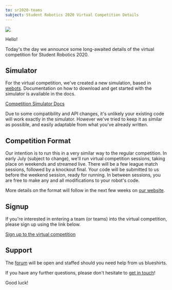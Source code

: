 ```yaml
---
to: sr2020-teams
subject: Student Robotics 2020 Virtual Competition Details
---
```


![](https://studentrobotics.org/docs/resources/competition-simulator/arena.png)

Hello!

Today's the day we announce some long-awaited details of the virtual competition for Student Robotics 2020.

## Simulator

For the virtual competition, we've created a new simulation, based in [webots](https://cyberbotics.com/). Documentation on how to download and get started with the simulator is available in the docs.

[Competition Simulator Docs](https://studentrobotics.org/docs/competition-simulator/)

Due to some compatibility and API changes, it's unlikely your existing code will work exactly in the simulator. However we've tried to keep it as similar as possible, and easily adaptable from what you've already written.

## Competition Format

Our intention is to run this in a very similar way to the regular competition. In early July (subject to change), we'll run virtual competition sessions, taking place on weekends and streamed live. There will be a few league match sessions, followed by a knockout final. Your code will be submitted to us before the weekend session, ready for running. In between sessions, you are free to make any and all modifications to your robot's code.

More details on the format will follow in the next few weeks on [our website](https://studentrobotics.org/events/sr2020/virtual-competition/).

## Signup

If you're interested in entering a team (or teams) into the virtual competition, please sign up using the link below.

[Sign up to the virtual competition](https://forms.gle/xg8Jh3ATJP7Nqygp8)

## Support

The [forum](https://studentrobotics.org/forum/) will be open and staffed should you need help from us blueshirts.

If you have any further questions, please don't hesitate to [get in touch](teams@studentrobotics.org)!

Good luck!
